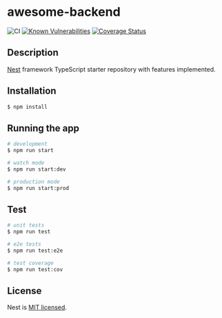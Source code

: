 # awesome-backend

![CI](https://github.com/osamaaamer95/awesome-backend/workflows/CI/badge.svg?branch=master)
[![Known Vulnerabilities](https://snyk.io/test/github/osamaaamer95/awesome-backend/badge.svg?targetFile=package.json)](https://snyk.io/test/github/osamaaamer95/awesome-backend?targetFile=package.json)
[![Coverage Status](https://coveralls.io/repos/github/osamaaamer95/awesome-backend/badge.svg?branch=master)](https://coveralls.io/github/osamaaamer95/awesome-backend?branch=master)

## Description

[Nest](https://github.com/nestjs/nest) framework TypeScript starter repository with features implemented.

## Installation

```bash
$ npm install
```

## Running the app

```bash
# development
$ npm run start

# watch mode
$ npm run start:dev

# production mode
$ npm run start:prod
```

## Test

```bash
# unit tests
$ npm run test

# e2e tests
$ npm run test:e2e

# test coverage
$ npm run test:cov
```

## License

Nest is [MIT licensed](LICENSE).
